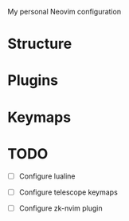 My personal Neovim configuration

# Structure

# Plugins

# Keymaps

# TODO

- [ ] Configure lualine
- [ ] Configure telescope keymaps
- [ ] Configure zk-nvim plugin

